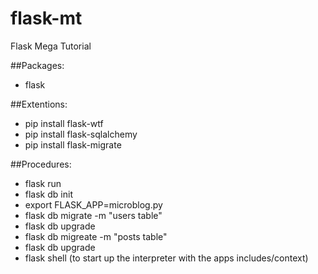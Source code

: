 # flask-mt
Flask Mega Tutorial

##Packages:
- flask

##Extentions:
- pip install flask-wtf
- pip install flask-sqlalchemy
- pip install flask-migrate

##Procedures:
- flask run
- flask db init
- export FLASK_APP=microblog.py
- flask db migrate -m "users table"
- flask db upgrade
- flask db migreate -m "posts table"
- flask db upgrade
- flask shell (to start up the interpreter with the apps includes/context)